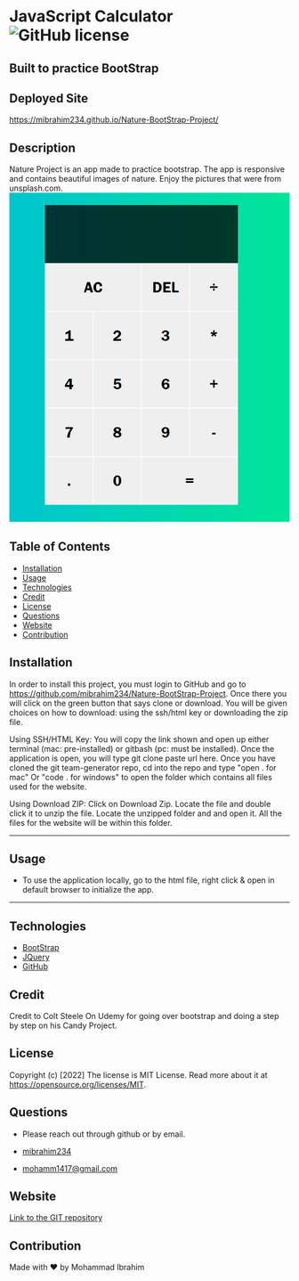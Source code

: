 # JavaScript Calculator ![GitHub license](https://img.shields.io/badge/license-MIT%20License-blue.svg)

## Built to practice BootStrap

## Deployed Site 
https://mibrahim234.github.io/Nature-BootStrap-Project/

## Description 
Nature Project is an app made to practice bootstrap. The app is responsive and contains beautiful images of nature. Enjoy the pictures that were from unsplash.com.
  ![NATURE Project Screenshot](imgs/jscalc.PNG)




## Table of Contents
* [Installation](#installation)
* [Usage](#usage)
* [Technologies](#technologies)
* [Credit](#credit)
* [License](#license)
* [Questions](#questions)
* [Website](#website)
* [Contribution](#contribution)


## Installation
In order to install this project, you must login to GitHub and go to https://github.com/mibrahim234/Nature-BootStrap-Project. Once there you will click on the green button that says clone or download. You will be given choices on how to download: using the ssh/html key or downloading the zip file.

Using SSH/HTML Key: You will copy the link shown and open up either terminal (mac: pre-installed) or gitbash (pc: must be installed). Once the application is open, you will type git clone paste url here. Once you have cloned the git team-generator repo, cd into the repo and type "open . for mac" Or "code . for windows" to open the folder which contains all files used for the website.

Using Download ZIP: Click on Download Zip. Locate the file and double click it to unzip the file. Locate the unzipped folder and and open it. All the files for the website will be within this folder. 

---

## Usage 

- To use the application locally, go to the html file, right click & open in default browser to initialize the app. 
---

## Technologies
- [BootStrap](https://getbootstrap.com/)
- [JQuery](https://jquery.com/)
- [GitHub](https://github.com/)

## Credit
Credit to Colt Steele On Udemy for going over bootstrap and doing a step by step on his Candy Project.

## License
Copyright (c) [2022]
The license is MIT License. 
Read more about it at https://opensource.org/licenses/MIT.

## Questions
- Please reach out through github or by email. 

- [mibrahim234](https://github.com/mibrahim234) 

- mohamm1417@gmail.com

## Website
[Link to the GIT repository](https://github.com/mibrahim234/Nature-BootStrap-Project)


## Contribution
Made with ❤️ by Mohammad Ibrahim 